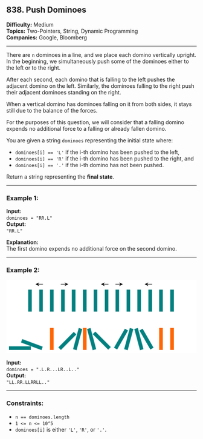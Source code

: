 ## 838. Push Dominoes

**Difficulty:** Medium  
**Topics:** Two-Pointers, String, Dynamic Programming  
**Companies:** Google, Bloomberg

---

There are `n` dominoes in a line, and we place each domino vertically upright. In the beginning, we simultaneously push some of the dominoes either to the left or to the right.

After each second, each domino that is falling to the left pushes the adjacent domino on the left. Similarly, the dominoes falling to the right push their adjacent dominoes standing on the right.

When a vertical domino has dominoes falling on it from both sides, it stays still due to the balance of the forces.

For the purposes of this question, we will consider that a falling domino expends no additional force to a falling or already fallen domino.

You are given a string `dominoes` representing the initial state where:

- `dominoes[i] == 'L'` if the i-th domino has been pushed to the left,
- `dominoes[i] == 'R'` if the i-th domino has been pushed to the right, and
- `dominoes[i] == '.'` if the i-th domino has not been pushed.

Return a string representing the **final state**.

---

### Example 1:

**Input:**  
`dominoes = "RR.L"`  
**Output:**  
`"RR.L"`  

**Explanation:**  
The first domino expends no additional force on the second domino.

---

### Example 2:

![dominoe]

**Input:**  
`dominoes = ".L.R...LR..L.."`  
**Output:**  
`"LL.RR.LLRRLL.."`

---

### Constraints:

- `n == dominoes.length`
- `1 <= n <= 10^5`
- `dominoes[i]` is either `'L'`, `'R'`, or `'.'`.

[dominoe]:/ico/domino.png